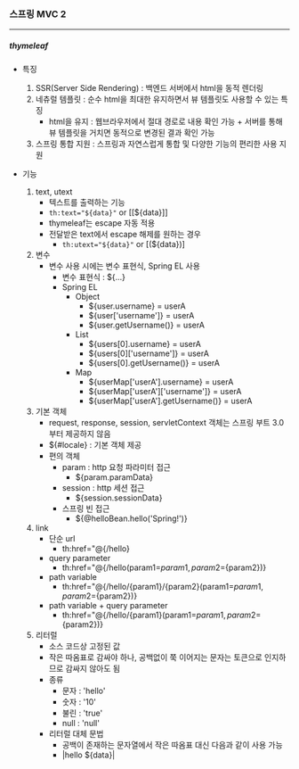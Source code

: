 ### 스프링 MVC 2

<hr />

##### thymeleaf
- 특징
    1. SSR(Server Side Rendering) : 백엔드 서버에서 html을 동적 렌더링
    2. 네츄럴 템플릿 : 순수 html을 최대한 유지하면서 뷰 템플릿도 사용할 수 있는 특징
        - html을 유지 : 웹브라우저에서 절대 경로로 내용 확인 가능 + 서버를 통해 뷰 템플릿을 거치면 동적으로 변경된 결과 확인 가능
    3. 스프링 통합 지원 : 스프링과 자연스럽게 통합 및 다양한 기능의 편리한 사용 지원

- 기능
    1. text, utext
        - 텍스트를 출력하는 기능
        - ```th:text="${data}"``` or [[${data}]]
        - thymeleaf는 escape 자동 적용
        - 전달받은 text에서 escape 해제를 원하는 경우
            - ```th:utext="${data}"``` or [(${data})]
    2. 변수
        - 변수 사용 시에는 변수 표현식, Spring EL 사용
            - 변수 표현식 : ${...}
            - Spring EL
                - Object
                    - ${user.username} = userA
                    - ${user['username']} = userA
                    - ${user.getUsername()} = userA
                - List
                    - ${users[0].username} = userA
                    - ${users[0]['username']} = userA
                    - ${users[0].getUsername()} = userA
                - Map
                    - ${userMap['userA'].username} = userA
                    - ${userMap['userA']['username']} = userA
                    - ${userMap['userA'].getUsername()} = userA
    3. 기본 객체
        - request, response, session, servletContext 객체는 스프링 부트 3.0부터 제공하지 않음
        - ${#locale} : 기본 객체 제공
        - 편의 객체
            - param : http 요청 파라미터 접근
                - ${param.paramData}
            - session : http 세션 접근
                - ${session.sessionData}
            - 스프링 빈 접근
                - ${@helloBean.hello('Spring!')}
    4. link
        - 단순 url
            - th:href="@{/hello}
        - query parameter
            - th:href="@{/hello(param1=${param1}, param2=${param2})}
        - path variable
            - th:href="@{/hello/{param1}/{param2}(param1=${param1}, param2=${param2})}
        - path variable + query parameter
            - th:href="@{/hello/{param1}(param1=${param1}, param2=${param2})}
    5. 리터럴
        - 소스 코드상 고정된 값
        - 작은 따옴표로 감싸야 하나, 공백없이 쭉 이어지는 문자는 토큰으로 인지하므로 감싸지 않아도 됨
        - 종류
            - 문자 : 'hello'
            - 숫자 : '10'
            - 불린 : 'true'
            - null : 'null'
        - 리터럴 대체 문법
            - 공백이 존재하는 문자열에서 작은 따옴표 대신 다음과 같이 사용 가능
            - |hello ${data}|
        